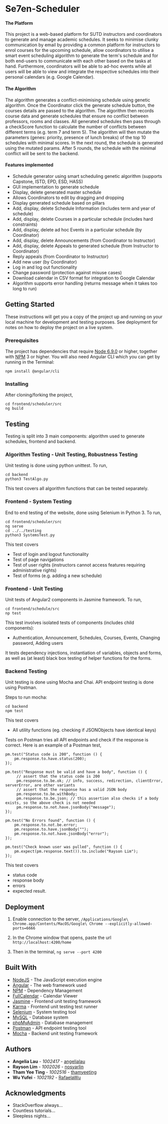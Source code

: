 # Se7en-Scheduler

#### The Platform
This project is a web-based platform for SUTD instructors and coordinators to generate and manage academic schedules. It seeks to minimise clunky communication by email by providing a common platform for instructors to enrol courses for the upcoming schedule, allow coordinators to utilise a smart event scheduling algorithm to generate the term's schedule and for both end-users to communicate with each other based on the tasks at hand. Furthermore, coordinators will be able to ad-hoc events while all users will be able to view and integrate the respective schedules into their personal calendars (e.g. Google Calendar).

#### The Algorithm
The algorithm generates a conflict-minimising schedule using genetic algorithm. Once the Coordinator click the generate schedule button, the courses details are passed to the algorithm. The algorithm then records course data and generate schedules that ensure no conflict between professors, rooms and classes. All generated schedules then pass through a checkScore function to calculate the number of conflicts between different terms (e.g. term 7 and term 5). The algorithm will then mutate the parameters (genes: priority, presence of lunch breaks) of the top 10 schedules with minimal scores. In the next round, the schedule is generated using the mutated params. After 5 rounds, the schedule with the minimal conflict will be sent to the backend.

#### Features implemented 
* Schedule generator using smart scheduling genetic algorithm (supports Capstone, ISTD, EPD, ESD, HASS)
* GUI implementation to generate schedule
* Display, delete generated master schedule
* Allows Coordinators to edit by dragging and dropping
* Display generated schedule based on pillars 
* Add, display, delete Schedule Information (includes term and year of schedule) 
* Add, display, delete Courses in a particular schedule (includes hard constraints) 
* Add, display, delete ad hoc Events in a particular schedule (by Coordinator) 
* Add, display, delete Announcements (from Coordinator to Instructor) 
* Add, display, delete Appeals to generated schedule (from Instructor to Coordinator) 
* Reply appeals (from Coordinator to Instructor)
* Add new user (by Coordinator)
* Log in and log out functionality 
* Change password (protection against misuse cases)
* Download calendar in CSV format for integration to Google Calendar
* Algorithm supports error handling (returns message when it takes too long to run)

## Getting Started

These instructions will get you a copy of the project up and running on your local machine for development and testing purposes. See deployment for notes on how to deploy the project on a live system.

### Prerequisites
The project has dependencies that require [Node 6.9.0](https://nodejs.org/en/download/) or higher, together with [NPM](https://www.npmjs.com/get-npm) 3 or higher. You will also need Angular CLI which you can get by running in the Terminal:

```
npm install @angular/cli
```

### Installing
After cloning/forking the project,

``` 
cd frontend/scheduler/src
ng build
```

## Testing

Testing is split into 3 main components: algorithm used to generate schedules, frontend and backend. 

### Algorithm Testing - Unit Testing, Robustness Testing

Unit testing is done using python unittest. To run,

```
cd backend
python3 TestAlgo.py
```
This test covers all algorithm functions that can be tested separately.

### Frontend - System Testing

End to end testing of the website, done using Selenium in Python 3. To run,

```
cd frontend/scheduler/src
ng serve 
cd ../../testing
python3 SystemsTest.py
```
This test covers 
* Test of login and logout functionality
* Test of page navigations
* Test of user rights (instructors cannot access features requiring administrative rights)
* Test of forms (e.g. adding a new schedule)

### Frontend - Unit Testing

Unit tests of Angular2 components in Jasmine framework. To run,

```
cd frontend/schedule/src
np test
```
This test involves isolated tests of components (includes child components): 
* Authentication, Announcement, Schedules, Courses, Events, Changing password, Adding users

It tests dependency injections, instantiation of variables, objects and forms, as well as (at least) black box testing of helper functions for the forms.

### Backend Testing 

Unit testing is done using Mocha and Chai. API endpoint testing is done using Postman. 

Steps to run mocha:
```
cd backend
npm test
```

This test covers
* All utility functions (eg. checking if JSONObjects have identical keys)

Tests on Postman tries all API endpoints and check if the response is correct. Here is an example of a Postman test,
```
pm.test("Status code is 200", function () {
    pm.response.to.have.status(200);
});

pm.test("Response must be valid and have a body", function () {
     // assert that the status code is 200
     pm.response.to.be.ok; // info, success, redirection, clientError,  serverError, are other variants
     // assert that the response has a valid JSON body
     pm.response.to.be.withBody;
     pm.response.to.be.json; // this assertion also checks if a body  exists, so the above check is not needed
     pm.response.to.not.have.jsonBody("message");
});

pm.test("No Errors found", function () {
    pm.response.to.not.be.error; 
    pm.response.to.have.jsonBody(""); 
    pm.response.to.not.have.jsonBody("error"); 
});

pm.test("Check known user was pulled", function () {
    pm.expect(pm.response.text()).to.include("Rayson Lim");
});
```
This test covers
* status code
* response body 
* errors 
* expected result. 

## Deployment

1) Enable connection to the server, 
```/Applications/Google\ Chrome.app/Contents/MacOS/Google\ Chrome --explicitly-allowed-ports=6666```

2) In the Chrome window that opens, paste the url 
```http://localhost:4200/home```

3) Then in the terminal,
```ng serve --port 4200```

## Built With

* [NodeJS](https://nodejs.org/en/) - The JavaScript execution engine
* [Angular](https://angular.io/) - The web framework used
* [NPM](https://www.npmjs.com/) - Dependency Management
* [FullCalendar](https://fullcalendar.io/docs/typescript/) - Calendar Viewer 
* [Jasmine](https://jasmine.github.io/) - Frontend unit testing framework
* [Karma](https://karma-runner.github.io/2.0/index.html) - Frontend unit testing test runner
* [Selenium](http://www.seleniumhq.org/) - System testing tool
* [MySQL](https://www.mysql.com) - Database system 
* [phpMyAdmin](https://www.phpmyadmin.net) - Database management
* [Postman](https://www.getpostman.com) - API endpoint testing tool
* [Mocha](https://mochajs.org) - Backend unit testing framework

## Authors

* **Angelia Lau** - *1002417* - [angelialau](https://github.com/angelialau)
* **Rayson Lim** - *1002026* - [nosyarlin](https://github.com/nosyarlin)
* **Tham Yee Ting** - *1002516* - [thamyeeting](https://github.com/thamyeeting)
* **Wu Yufei** - *1002192* - [RafaelaWu](https://github.com/RafaelaWu)

## Acknowledgments

* StackOverflow always...
* Countless tutorials...
* Sleepless nights...

